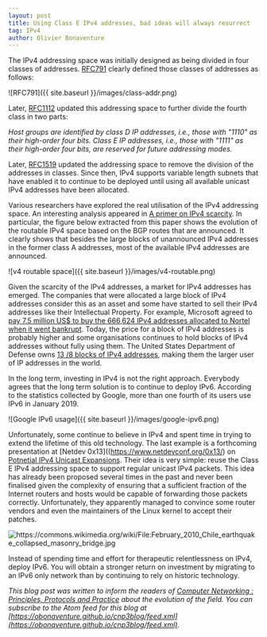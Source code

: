 ```yaml
---
layout: post
title: Using Class E IPv4 addresses, bad ideas will always resurrect 
tag: IPv4
author: Olivier Bonaventure
---
```


The IPv4 addressing space was initially designed as being divided in
four classes of addresses. [RFC791](https://tools.ietf.org/html/rfc791) clearly defined those
classes of addresses as follows:

![RFC791]({{ site.baseurl }}/images/class-addr.png)

Later, [RFC1112](https://tools.ietf.org/html/rfc1112) updated this
addressing space to further divide the fourth class in two parts:

   *Host groups are identified by class D IP addresses, i.e., those with
   "1110" as their high-order four bits.  Class E IP addresses, i.e.,
   those with "1111" as their high-order four bits, are reserved for
   future addressing modes.*

Later, [RFC1519](https://tools.ietf.org/html/rfc1519) updated the addressing space to remove the division of the addresses in classes.
Since then, IPv4 supports variable length subnets that have enabled
it to continue to be deployed until using all available unicast IPv4
addresses have been allocated.

Various researchers have explored the real utilisation of the IPv4
addressing space. An interesting analysis appeared in
[A primer on IPv4 scarcity](https://arxiv.org/pdf/1411.2649.pdf). In
particular, the figure below extracted from this paper shows the
evolution of the routable IPv4 space based on the BGP routes that are
announced. It clearly shows that besides the large blocks of unannounced IPv4 addresses in the former class A addresses, most of
the available IPv4 addresses are announced.

![v4 routable space]({{ site.baseurl }}/images/v4-routable.png)

Given the scarcity of the IPv4 addresses, a market for IPv4 addresses
has emerged. The companies that were allocated a large block of
IPv4 addresses consider this as an asset and some have started
to sell their IPv4 addresses like their Intellectual Property.
For example, Microsoft agreed to [pay 7.5 million US$ to buy
the 666,624 IPv4 addresses allocated to Nortel when it went bankrupt](https://www.networkworld.com/article/2228854/microsoft-subnet/microsoft-pays-nortel--7-5-million-for-ipv4-addresses.html).
Today, the price for a block of IPv4 addresses is probably higher and
some organisations continues to hold blocks of IPv4 addresses without fully using them. The United States Department of Defense owns [13 /8
blocks of IPv4 addresses](https://en.wikipedia.org/wiki/List_of_assigned_/8_IPv4_address_blocks), making them the larger user of IP addresses in the world.

In the long term, investing in IPv4 is not the right approach.
Everybody agrees that the long term solution is to continue
to deploy IPv6. According to the statistics collected by Google,
more than one fourth of its users use IPv6 in January 2019.

![Google IPv6 usage]({{ site.baseurl }}/images/google-ipv6.png)

Unfortunately, some continue to believe in IPv4 and spent time
in trying to extend the lifetime of this old technology. The last
example is a forthcoming presentation at [Netdev 0x13]((https://www.netdevconf.org/0x13/) on [Potnetial IPv4 Unicast Expansions](https://www.netdevconf.org/0x13/session.html?talk-ipv4-unicast-expansions). Their idea is very simple: reuse the Class E IPv4 addressing space to support regular unicast IPv4 packets. This idea has already been proposed several times in the past and never been
finalised given the complexity of ensuring that a sufficient fraction of the Internet routers and hosts would be capable of forwarding those packets correctly. Unfortunately, they apparently managed to convince some router vendors and even the maintainers of the Linux kernel to accept their patches.

![https://commons.wikimedia.org/wiki/File:February_2010_Chile_earthquake_collapsed_masonry_bridge.jpg ](https://upload.wikimedia.org/wikipedia/commons/2/25/February_2010_Chile_earthquake_collapsed_masonry_bridge.jpg)

Instead of spending time and effort for therapeutic relentlessness on IPv4, deploy IPv6. You will obtain a stronger return on investment by migrating to an IPv6 only network than by continuing to rely on historic technology.

*This blog post was written to inform the readers of [Computer Networking : Principles, Protocols and Practice](http://cnp3book.info.ucl.ac.be) about the evolution of the field. You can subscribe to the Atom feed for this blog at [https://obonaventure.github.io/cnp3blog/feed.xml](https://obonaventure.github.io/cnp3blog/feed.xml).*
